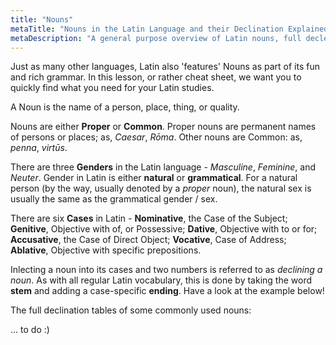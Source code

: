 ```yaml
---
title: "Nouns"
metaTitle: "Nouns in the Latin Language and their Declination Explained"
metaDescription: "A general purpose overview of Latin nouns, full declension and usage details in this cheat sheet for easy learning!"
---
```


Just as many other languages, Latin also 'features' Nouns as part of its fun and rich grammar. In this lesson, or rather cheat sheet, we want you to quickly find what you need for your Latin studies.

A Noun is the name of a person, place, thing, or quality.

Nouns are either **Proper** or **Common**. Proper nouns are permanent names of persons or
places; as, *Caesar*, *Rōma*. Other nouns are Common: as, *penna*, *virtūs*.

There are three **Genders** in the Latin language - *Masculine*, *Feminine*, and *Neuter*.
Gender in Latin is either **natural** or **grammatical**. For a natural person (by the way, usually denoted by a *proper* noun), the natural sex is usually the same as the grammatical gender / sex.

There are six **Cases** in Latin -
​	**Nominative**, the Case of the Subject;
​	**Genitive**, Objective with of, or Possessive;
​	**Dative**, Objective with to or for;
​	**Accusative**, the Case of Direct Object;
​	**Vocative**, Case of Address;
​	**Ablative**, Objective with specific prepositions.

Inlecting a noun into its cases and two numbers is referred to as *declining a noun*. As with all regular Latin vocabulary, this is done by taking the word **stem** and adding a case-specific **ending**. Have a look at the example below!

The full declination tables of some commonly used nouns:

... to do :)